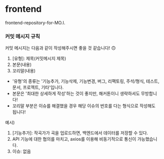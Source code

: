 # frontend
frontend-repository-for-MO.I.

### 커밋 메시지 규칙
커밋 메시지는 다음과 같이 작성해주시면 좋을 것 같습니다! 🙃

1. [유형]: 제목(커밋메시지 제목)
2. 본문(내용)
3. 꼬리말(내용)

- '유형'의 종류는 '기능추가, 기능삭제, 기능변경, 버그, 리팩토링, 주석/형식, 테스트, 문서, 프로젝트, 기타'입니다. 
- 본문은 '최대한 상세하게 작성'하는 것이 좋지만, 해커톤이니 생략하셔도 무방합니다! 
- 꼬리말 부분은 이슈를 해결했을 경우 해당 이슈의 번호를 다는 형식으로 작성해도 됩니다! 

예시) 
1. [기능추가]: 작곡가가 곡을 업로드하면, 백엔드에서 데이터를 저장할 수 있다. 
2. API 기능에 대한 협의를 마치고, axios를 이용해 비동기적으로 통신이 가능했습니다. 
3. 이슈: 없음 


